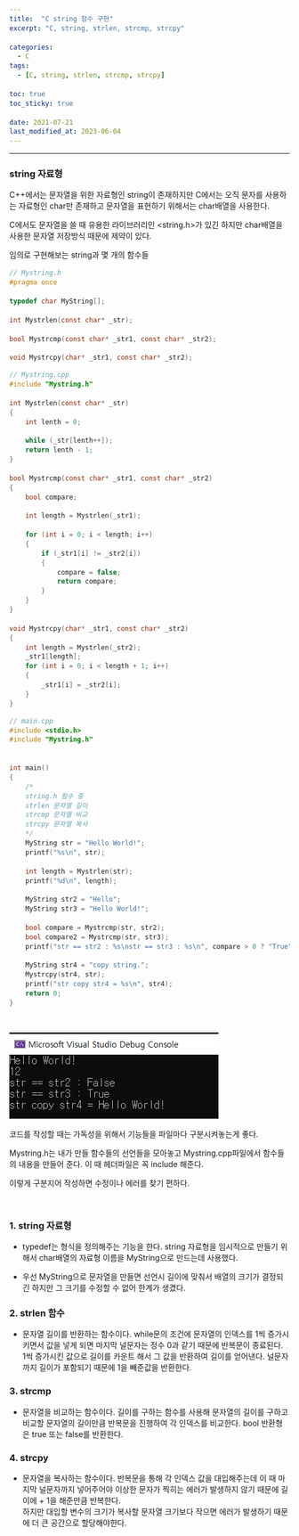 ```yaml
---
title:  "C string 함수 구현"
excerpt: "C, string, strlen, strcmp, strcpy"

categories:
  - C
tags:
  - [C, string, strlen, strcmp, strcpy]

toc: true
toc_sticky: true
 
date: 2021-07-21
last_modified_at: 2023-06-04
---  
```


***

### string 자료형
C++에서는 문자열을 위한 자료형인 string이 존재하지만 C에서는 오직 문자를 사용하는 자료형인 char만 존재하고 문자열을 표현하기 위해서는 char배열을 사용한다.  

C에서도 문자열을 쓸 때 유용한 라이브러리인 \<string.h>가 있긴 하지만 char배열을 사용한 문자열 저장방식 때문에 제약이 있다.

임의로 구현해보는 string과 몇 개의 함수들

```c
// Mystring.h
#pragma once

typedef char MyString[];

int Mystrlen(const char* _str);

bool Mystrcmp(const char* _str1, const char* _str2);

void Mystrcpy(char* _str1, const char* _str2);
```


```c
// Mystring.cpp
#include "Mystring.h"

int Mystrlen(const char* _str)
{
	int lenth = 0;
	
	while (_str[lenth++]);
	return lenth - 1;
}

bool Mystrcmp(const char* _str1, const char* _str2)
{
	bool compare;
	
	int length = Mystrlen(_str1);
	
	for (int i = 0; i < length; i++)
	{
		if (_str1[i] != _str2[i])
		{
			compare = false;
			return compare;
		}
	}
}

void Mystrcpy(char* _str1, const char* _str2)
{
	int length = Mystrlen(_str2);
	_str1[length];
	for (int i = 0; i < length + 1; i++)
	{
		_str1[i] = _str2[i];
	}
}
```

```c
// main.cpp
#include <stdio.h>
#include "Mystring.h"


int main()
{
	/*
	string.h 함수 중
	strlen 문자열 길이
	strcmp 문자열 비교
	strcpy 문자열 복사
	*/
	MyString str = "Hello World!";
	printf("%s\n", str);
	
	int length = Mystrlen(str);
	printf("%d\n", length);

	MyString str2 = "Hello";
	MyString str3 = "Hello World!";

	bool compare = Mystrcmp(str, str2);
	bool compare2 = Mystrcmp(str, str3);
	printf("str == str2 : %s\nstr == str3 : %s\n", compare > 0 ? "True" : "False", compare2 > 0 ? "True" : "False");

	MyString str4 = "copy string.";
	Mystrcpy(str4, str);
	printf("str copy str4 = %s\n", str4);
	return 0;
}
```

<br>

![string_func](/assets/images/posting/20210721/string_func.png)  


코드를 작성할 때는 가독성을 위해서 기능들을 파일마다 구분시켜놓는게 좋다.

Mystring.h는 내가 만들 함수들의 선언들을 모아놓고 Mystring.cpp파일에서 함수들의 내용을 만들어 준다. 이 때 헤더파일은 꼭 include 해준다.  

이렇게 구분지어 작성하면 수정이나 에러를 찾기 편하다.

<br/>

### 1. string 자료형
* typedef는 형식을 정의해주는 기능을 한다. string 자료형을 임시적으로 만들기 위해서 char배열의 자료형 이름을 MyString으로 만드는데 사용했다.

* 우선 MyString으로 문자열을 만들면 선언시 길이에 맞춰서 배열의 크기가 결정되긴 하지만 그 크기를 수정할 수 없어 한계가 생겼다.  

### 2. strlen 함수
* 문자열 길이를 반환하는 함수이다. while문의 조건에 문자열의 인덱스를 1씩 증가시키면서 값을 넣게 되면 마지막 널문자는 정수 0과 같기 때문에 반복문이 종료된다.  
1씩 증가시킨 값으로 길이를 카운트 해서 그 값을 반환하여 길이를 얻어낸다. 널문자까지 길이가 포함되기 때문에 1을 빼준값을 반환한다.

### 3. strcmp
* 문자열을 비교하는 함수이다. 길이를 구하는 함수를 사용해 문자열의 길이를 구하고 비교할 문자열의 길이만큼 반복문을 진행하여 각 인덱스를 비교한다. bool 반환형은 true 또는 false를 반환한다.

### 4. strcpy
* 문자열을 복사하는 함수이다. 반복문을 통해 각 인덱스 값을 대입해주는데 이 때 마지막 널문자까지 넣어주어야 이상한 문자가 찍히는 에러가 발생하지 않기 때문에 길이에 + 1을 해준만큼 반복한다.   
하지만 대입할 변수의 크기가 복사할 문자열 크기보다 작으면 에러가 발생하기 때문에 더 큰 공간으로 할당해야한다.   